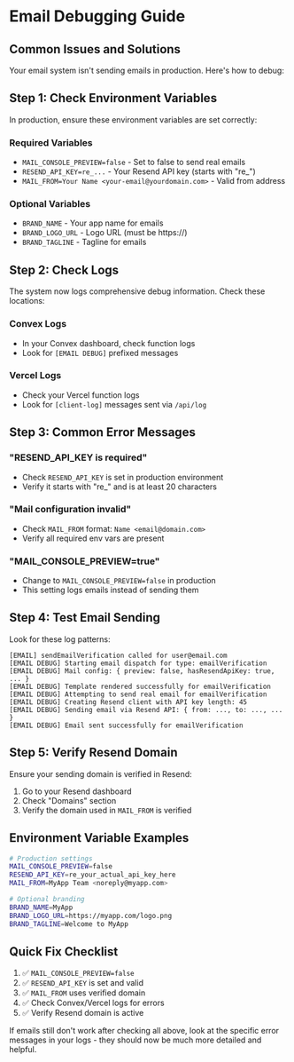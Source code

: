 # Email Debugging Guide

## Common Issues and Solutions

Your email system isn't sending emails in production. Here's how to debug:

## Step 1: Check Environment Variables

In production, ensure these environment variables are set correctly:

### Required Variables

- `MAIL_CONSOLE_PREVIEW=false` - Set to false to send real emails
- `RESEND_API_KEY=re_...` - Your Resend API key (starts with "re\_")
- `MAIL_FROM=Your Name <your-email@yourdomain.com>` - Valid from address

### Optional Variables

- `BRAND_NAME` - Your app name for emails
- `BRAND_LOGO_URL` - Logo URL (must be https://)
- `BRAND_TAGLINE` - Tagline for emails

## Step 2: Check Logs

The system now logs comprehensive debug information. Check these locations:

### Convex Logs

- In your Convex dashboard, check function logs
- Look for `[EMAIL DEBUG]` prefixed messages

### Vercel Logs

- Check your Vercel function logs
- Look for `[client-log]` messages sent via `/api/log`

## Step 3: Common Error Messages

### "RESEND_API_KEY is required"

- Check `RESEND_API_KEY` is set in production environment
- Verify it starts with "re\_" and is at least 20 characters

### "Mail configuration invalid"

- Check `MAIL_FROM` format: `Name <email@domain.com>`
- Verify all required env vars are present

### "MAIL_CONSOLE_PREVIEW=true"

- Change to `MAIL_CONSOLE_PREVIEW=false` in production
- This setting logs emails instead of sending them

## Step 4: Test Email Sending

Look for these log patterns:

```
[EMAIL] sendEmailVerification called for user@email.com
[EMAIL DEBUG] Starting email dispatch for type: emailVerification
[EMAIL DEBUG] Mail config: { preview: false, hasResendApiKey: true, ... }
[EMAIL DEBUG] Template rendered successfully for emailVerification
[EMAIL DEBUG] Attempting to send real email for emailVerification
[EMAIL DEBUG] Creating Resend client with API key length: 45
[EMAIL DEBUG] Sending email via Resend API: { from: ..., to: ..., ... }
[EMAIL DEBUG] Email sent successfully for emailVerification
```

## Step 5: Verify Resend Domain

Ensure your sending domain is verified in Resend:

1. Go to your Resend dashboard
2. Check "Domains" section
3. Verify the domain used in `MAIL_FROM` is verified

## Environment Variable Examples

```bash
# Production settings
MAIL_CONSOLE_PREVIEW=false
RESEND_API_KEY=re_your_actual_api_key_here
MAIL_FROM=MyApp Team <noreply@myapp.com>

# Optional branding
BRAND_NAME=MyApp
BRAND_LOGO_URL=https://myapp.com/logo.png
BRAND_TAGLINE=Welcome to MyApp
```

## Quick Fix Checklist

1. ✅ `MAIL_CONSOLE_PREVIEW=false`
2. ✅ `RESEND_API_KEY` is set and valid
3. ✅ `MAIL_FROM` uses verified domain
4. ✅ Check Convex/Vercel logs for errors
5. ✅ Verify Resend domain is active

If emails still don't work after checking all above, look at the specific error messages in your logs - they should now be much more detailed and helpful.
